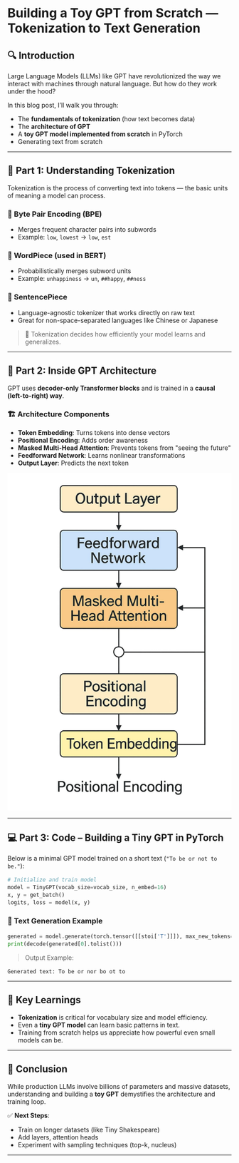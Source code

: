 
# Building a Toy GPT from Scratch — Tokenization to Text Generation

## 🔍 Introduction

Large Language Models (LLMs) like GPT have revolutionized the way we interact with machines through natural language. But how do they work under the hood?

In this blog post, I’ll walk you through:
- The **fundamentals of tokenization** (how text becomes data)
- The **architecture of GPT**
- A **toy GPT model implemented from scratch** in PyTorch
- Generating text from scratch

---

## 🧩 Part 1: Understanding Tokenization

Tokenization is the process of converting text into tokens — the basic units of meaning a model can process.

### 🔹 Byte Pair Encoding (BPE)
- Merges frequent character pairs into subwords
- Example: `low`, `lowest` → `low`, `est`

### 🔹 WordPiece (used in BERT)
- Probabilistically merges subword units
- Example: `unhappiness` → `un`, `##happy`, `##ness`

### 🔹 SentencePiece
- Language-agnostic tokenizer that works directly on raw text
- Great for non-space-separated languages like Chinese or Japanese

> 📌 Tokenization decides how efficiently your model learns and generalizes.

---

## 🧠 Part 2: Inside GPT Architecture

GPT uses **decoder-only Transformer blocks** and is trained in a **causal (left-to-right) way**.

### 🏗 Architecture Components
- **Token Embedding**: Turns tokens into dense vectors
- **Positional Encoding**: Adds order awareness
- **Masked Multi-Head Attention**: Prevents tokens from "seeing the future"
- **Feedforward Network**: Learns nonlinear transformations
- **Output Layer**: Predicts the next token

![Transformer Architecture](transformer_architecture.png)

---

## 💻 Part 3: Code – Building a Tiny GPT in PyTorch

Below is a minimal GPT model trained on a short text (`"To be or not to be."`):

```python
# Initialize and train model
model = TinyGPT(vocab_size=vocab_size, n_embed=16)
x, y = get_batch()
logits, loss = model(x, y)
```

### 🔮 Text Generation Example
```python
generated = model.generate(torch.tensor([[stoi['T']]]), max_new_tokens=20)
print(decode(generated[0].tolist()))
```

> Output Example:
```
Generated text: To be or nor bo ot to
```

---

## 🧪 Key Learnings

- **Tokenization** is critical for vocabulary size and model efficiency.
- Even a **tiny GPT model** can learn basic patterns in text.
- Training from scratch helps us appreciate how powerful even small models can be.

---

## 🎯 Conclusion

While production LLMs involve billions of parameters and massive datasets, understanding and building a **toy GPT** demystifies the architecture and training loop.

✅ **Next Steps**:
- Train on longer datasets (like Tiny Shakespeare)
- Add layers, attention heads
- Experiment with sampling techniques (top-k, nucleus)

---

